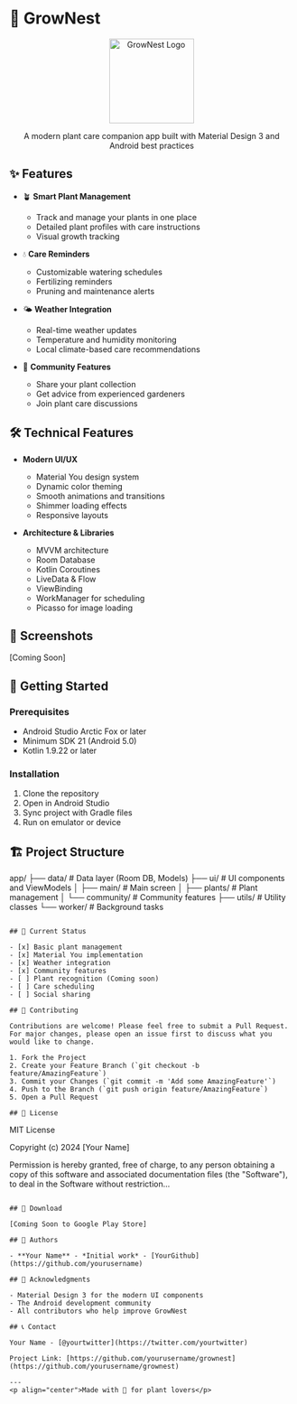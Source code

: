 # 🌱 GrowNest

<p align="center">
  <img src="app/src/main/res/mipmap-xxxhdpi/ic_launcher.png" width="150" alt="GrowNest Logo"/>
</p>

<p align="center">
  A modern plant care companion app built with Material Design 3 and Android best practices
</p>

## ✨ Features

- 🪴 **Smart Plant Management**
  - Track and manage your plants in one place
  - Detailed plant profiles with care instructions
  - Visual growth tracking

- 💧 **Care Reminders**
  - Customizable watering schedules
  - Fertilizing reminders
  - Pruning and maintenance alerts

- 🌤️ **Weather Integration**
  - Real-time weather updates
  - Temperature and humidity monitoring
  - Local climate-based care recommendations

- 👥 **Community Features**
  - Share your plant collection
  - Get advice from experienced gardeners
  - Join plant care discussions

## 🛠️ Technical Features

- **Modern UI/UX**
  - Material You design system
  - Dynamic color theming
  - Smooth animations and transitions
  - Shimmer loading effects
  - Responsive layouts

- **Architecture & Libraries**
  - MVVM architecture
  - Room Database
  - Kotlin Coroutines
  - LiveData & Flow
  - ViewBinding
  - WorkManager for scheduling
  - Picasso for image loading

## 📱 Screenshots

[Coming Soon]

## 🚀 Getting Started

### Prerequisites
- Android Studio Arctic Fox or later
- Minimum SDK 21 (Android 5.0)
- Kotlin 1.9.22 or later

### Installation
1. Clone the repository
2. Open in Android Studio
3. Sync project with Gradle files
4. Run on emulator or device

## 🏗️ Project Structure

app/
├── data/           # Data layer (Room DB, Models)
├── ui/             # UI components and ViewModels
│   ├── main/       # Main screen
│   ├── plants/     # Plant management
│   └── community/  # Community features
├── utils/          # Utility classes
└── worker/         # Background tasks
```

## 🔄 Current Status

- [x] Basic plant management
- [x] Material You implementation
- [x] Weather integration
- [x] Community features
- [ ] Plant recognition (Coming soon)
- [ ] Care scheduling
- [ ] Social sharing

## 🤝 Contributing

Contributions are welcome! Please feel free to submit a Pull Request. For major changes, please open an issue first to discuss what you would like to change.

1. Fork the Project
2. Create your Feature Branch (`git checkout -b feature/AmazingFeature`)
3. Commit your Changes (`git commit -m 'Add some AmazingFeature'`)
4. Push to the Branch (`git push origin feature/AmazingFeature`)
5. Open a Pull Request

## 📄 License

```
MIT License

Copyright (c) 2024 [Your Name]

Permission is hereby granted, free of charge, to any person obtaining a copy
of this software and associated documentation files (the "Software"), to deal
in the Software without restriction...
```

## 📱 Download

[Coming Soon to Google Play Store]

## 👥 Authors

- **Your Name** - *Initial work* - [YourGithub](https://github.com/yourusername)

## 🙏 Acknowledgments

- Material Design 3 for the modern UI components
- The Android development community
- All contributors who help improve GrowNest

## 📞 Contact

Your Name - [@yourtwitter](https://twitter.com/yourtwitter)

Project Link: [https://github.com/yourusername/grownest](https://github.com/yourusername/grownest)

---
<p align="center">Made with 💚 for plant lovers</p>